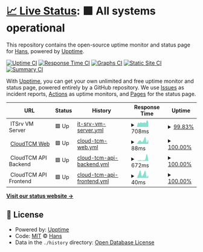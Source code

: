# [📈 Live Status](https://uptime.itsrv.tw): <!--live status--> **🟩 All systems operational**

This repository contains the open-source uptime monitor and status page for [Hans](https://hans00.me/), powered by [Upptime](https://github.com/upptime/upptime).

[![Uptime CI](https://github.com/hans00/itsrv-uptime/workflows/Uptime%20CI/badge.svg)](https://github.com/hans00/itsrv-uptime/actions?query=workflow%3A%22Uptime+CI%22)
[![Response Time CI](https://github.com/hans00/itsrv-uptime/workflows/Response%20Time%20CI/badge.svg)](https://github.com/hans00/itsrv-uptime/actions?query=workflow%3A%22Response+Time+CI%22)
[![Graphs CI](https://github.com/hans00/itsrv-uptime/workflows/Graphs%20CI/badge.svg)](https://github.com/hans00/itsrv-uptime/actions?query=workflow%3A%22Graphs+CI%22)
[![Static Site CI](https://github.com/hans00/itsrv-uptime/workflows/Static%20Site%20CI/badge.svg)](https://github.com/hans00/itsrv-uptime/actions?query=workflow%3A%22Static+Site+CI%22)
[![Summary CI](https://github.com/hans00/itsrv-uptime/workflows/Summary%20CI/badge.svg)](https://github.com/hans00/itsrv-uptime/actions?query=workflow%3A%22Summary+CI%22)

With [Upptime](https://upptime.js.org), you can get your own unlimited and free uptime monitor and status page, powered entirely by a GitHub repository. We use [Issues](https://github.com/hans00/itsrv-uptime/issues) as incident reports, [Actions](https://github.com/hans00/itsrv-uptime/actions) as uptime monitors, and [Pages](https://uptime.itsrv.tw) for the status page.

<!--start: status pages-->
<!-- This summary is generated by Upptime (https://github.com/upptime/upptime) -->
<!-- Do not edit this manually, your changes will be overwritten -->
<!-- prettier-ignore -->
| URL | Status | History | Response Time | Uptime |
| --- | ------ | ------- | ------------- | ------ |
| <img alt="" src="https://icons.duckduckgo.com/ip3/null.ico" height="13"> ITSrv VM Server | 🟩 Up | [it-srv-vm-server.yml](https://github.com/itsrv-tw/uptime/commits/HEAD/history/it-srv-vm-server.yml) | <details><summary><img alt="Response time graph" src="./graphs/it-srv-vm-server/response-time-week.png" height="20"> 708ms</summary><br><a href="https://uptime.itsrv.tw/history/it-srv-vm-server"><img alt="Response time 679" src="https://img.shields.io/endpoint?url=https%3A%2F%2Fraw.githubusercontent.com%2Fitsrv-tw%2Fuptime%2FHEAD%2Fapi%2Fit-srv-vm-server%2Fresponse-time.json"></a><br><a href="https://uptime.itsrv.tw/history/it-srv-vm-server"><img alt="24-hour response time 767" src="https://img.shields.io/endpoint?url=https%3A%2F%2Fraw.githubusercontent.com%2Fitsrv-tw%2Fuptime%2FHEAD%2Fapi%2Fit-srv-vm-server%2Fresponse-time-day.json"></a><br><a href="https://uptime.itsrv.tw/history/it-srv-vm-server"><img alt="7-day response time 708" src="https://img.shields.io/endpoint?url=https%3A%2F%2Fraw.githubusercontent.com%2Fitsrv-tw%2Fuptime%2FHEAD%2Fapi%2Fit-srv-vm-server%2Fresponse-time-week.json"></a><br><a href="https://uptime.itsrv.tw/history/it-srv-vm-server"><img alt="30-day response time 679" src="https://img.shields.io/endpoint?url=https%3A%2F%2Fraw.githubusercontent.com%2Fitsrv-tw%2Fuptime%2FHEAD%2Fapi%2Fit-srv-vm-server%2Fresponse-time-month.json"></a><br><a href="https://uptime.itsrv.tw/history/it-srv-vm-server"><img alt="1-year response time 679" src="https://img.shields.io/endpoint?url=https%3A%2F%2Fraw.githubusercontent.com%2Fitsrv-tw%2Fuptime%2FHEAD%2Fapi%2Fit-srv-vm-server%2Fresponse-time-year.json"></a></details> | <details><summary><a href="https://uptime.itsrv.tw/history/it-srv-vm-server">99.83%</a></summary><a href="https://uptime.itsrv.tw/history/it-srv-vm-server"><img alt="All-time uptime 99.92%" src="https://img.shields.io/endpoint?url=https%3A%2F%2Fraw.githubusercontent.com%2Fitsrv-tw%2Fuptime%2FHEAD%2Fapi%2Fit-srv-vm-server%2Fuptime.json"></a><br><a href="https://uptime.itsrv.tw/history/it-srv-vm-server"><img alt="24-hour uptime 98.81%" src="https://img.shields.io/endpoint?url=https%3A%2F%2Fraw.githubusercontent.com%2Fitsrv-tw%2Fuptime%2FHEAD%2Fapi%2Fit-srv-vm-server%2Fuptime-day.json"></a><br><a href="https://uptime.itsrv.tw/history/it-srv-vm-server"><img alt="7-day uptime 99.83%" src="https://img.shields.io/endpoint?url=https%3A%2F%2Fraw.githubusercontent.com%2Fitsrv-tw%2Fuptime%2FHEAD%2Fapi%2Fit-srv-vm-server%2Fuptime-week.json"></a><br><a href="https://uptime.itsrv.tw/history/it-srv-vm-server"><img alt="30-day uptime 99.92%" src="https://img.shields.io/endpoint?url=https%3A%2F%2Fraw.githubusercontent.com%2Fitsrv-tw%2Fuptime%2FHEAD%2Fapi%2Fit-srv-vm-server%2Fuptime-month.json"></a><br><a href="https://uptime.itsrv.tw/history/it-srv-vm-server"><img alt="1-year uptime 99.92%" src="https://img.shields.io/endpoint?url=https%3A%2F%2Fraw.githubusercontent.com%2Fitsrv-tw%2Fuptime%2FHEAD%2Fapi%2Fit-srv-vm-server%2Fuptime-year.json"></a></details>
| <img alt="" src="https://icons.duckduckgo.com/ip3/cloudtcm.com.ico" height="13"> [CloudTCM Web](https://cloudtcm.com) | 🟩 Up | [cloud-tcm-web.yml](https://github.com/itsrv-tw/uptime/commits/HEAD/history/cloud-tcm-web.yml) | <details><summary><img alt="Response time graph" src="./graphs/cloud-tcm-web/response-time-week.png" height="20"> 88ms</summary><br><a href="https://uptime.itsrv.tw/history/cloud-tcm-web"><img alt="Response time 90" src="https://img.shields.io/endpoint?url=https%3A%2F%2Fraw.githubusercontent.com%2Fitsrv-tw%2Fuptime%2FHEAD%2Fapi%2Fcloud-tcm-web%2Fresponse-time.json"></a><br><a href="https://uptime.itsrv.tw/history/cloud-tcm-web"><img alt="24-hour response time 108" src="https://img.shields.io/endpoint?url=https%3A%2F%2Fraw.githubusercontent.com%2Fitsrv-tw%2Fuptime%2FHEAD%2Fapi%2Fcloud-tcm-web%2Fresponse-time-day.json"></a><br><a href="https://uptime.itsrv.tw/history/cloud-tcm-web"><img alt="7-day response time 88" src="https://img.shields.io/endpoint?url=https%3A%2F%2Fraw.githubusercontent.com%2Fitsrv-tw%2Fuptime%2FHEAD%2Fapi%2Fcloud-tcm-web%2Fresponse-time-week.json"></a><br><a href="https://uptime.itsrv.tw/history/cloud-tcm-web"><img alt="30-day response time 90" src="https://img.shields.io/endpoint?url=https%3A%2F%2Fraw.githubusercontent.com%2Fitsrv-tw%2Fuptime%2FHEAD%2Fapi%2Fcloud-tcm-web%2Fresponse-time-month.json"></a><br><a href="https://uptime.itsrv.tw/history/cloud-tcm-web"><img alt="1-year response time 90" src="https://img.shields.io/endpoint?url=https%3A%2F%2Fraw.githubusercontent.com%2Fitsrv-tw%2Fuptime%2FHEAD%2Fapi%2Fcloud-tcm-web%2Fresponse-time-year.json"></a></details> | <details><summary><a href="https://uptime.itsrv.tw/history/cloud-tcm-web">100.00%</a></summary><a href="https://uptime.itsrv.tw/history/cloud-tcm-web"><img alt="All-time uptime 100.00%" src="https://img.shields.io/endpoint?url=https%3A%2F%2Fraw.githubusercontent.com%2Fitsrv-tw%2Fuptime%2FHEAD%2Fapi%2Fcloud-tcm-web%2Fuptime.json"></a><br><a href="https://uptime.itsrv.tw/history/cloud-tcm-web"><img alt="24-hour uptime 100.00%" src="https://img.shields.io/endpoint?url=https%3A%2F%2Fraw.githubusercontent.com%2Fitsrv-tw%2Fuptime%2FHEAD%2Fapi%2Fcloud-tcm-web%2Fuptime-day.json"></a><br><a href="https://uptime.itsrv.tw/history/cloud-tcm-web"><img alt="7-day uptime 100.00%" src="https://img.shields.io/endpoint?url=https%3A%2F%2Fraw.githubusercontent.com%2Fitsrv-tw%2Fuptime%2FHEAD%2Fapi%2Fcloud-tcm-web%2Fuptime-week.json"></a><br><a href="https://uptime.itsrv.tw/history/cloud-tcm-web"><img alt="30-day uptime 100.00%" src="https://img.shields.io/endpoint?url=https%3A%2F%2Fraw.githubusercontent.com%2Fitsrv-tw%2Fuptime%2FHEAD%2Fapi%2Fcloud-tcm-web%2Fuptime-month.json"></a><br><a href="https://uptime.itsrv.tw/history/cloud-tcm-web"><img alt="1-year uptime 100.00%" src="https://img.shields.io/endpoint?url=https%3A%2F%2Fraw.githubusercontent.com%2Fitsrv-tw%2Fuptime%2FHEAD%2Fapi%2Fcloud-tcm-web%2Fuptime-year.json"></a></details>
| <img alt="" src="https://icons.duckduckgo.com/ip3/null.ico" height="13"> CloudTCM API Backend | 🟩 Up | [cloud-tcm-api-backend.yml](https://github.com/itsrv-tw/uptime/commits/HEAD/history/cloud-tcm-api-backend.yml) | <details><summary><img alt="Response time graph" src="./graphs/cloud-tcm-api-backend/response-time-week.png" height="20"> 672ms</summary><br><a href="https://uptime.itsrv.tw/history/cloud-tcm-api-backend"><img alt="Response time 634" src="https://img.shields.io/endpoint?url=https%3A%2F%2Fraw.githubusercontent.com%2Fitsrv-tw%2Fuptime%2FHEAD%2Fapi%2Fcloud-tcm-api-backend%2Fresponse-time.json"></a><br><a href="https://uptime.itsrv.tw/history/cloud-tcm-api-backend"><img alt="24-hour response time 174" src="https://img.shields.io/endpoint?url=https%3A%2F%2Fraw.githubusercontent.com%2Fitsrv-tw%2Fuptime%2FHEAD%2Fapi%2Fcloud-tcm-api-backend%2Fresponse-time-day.json"></a><br><a href="https://uptime.itsrv.tw/history/cloud-tcm-api-backend"><img alt="7-day response time 672" src="https://img.shields.io/endpoint?url=https%3A%2F%2Fraw.githubusercontent.com%2Fitsrv-tw%2Fuptime%2FHEAD%2Fapi%2Fcloud-tcm-api-backend%2Fresponse-time-week.json"></a><br><a href="https://uptime.itsrv.tw/history/cloud-tcm-api-backend"><img alt="30-day response time 634" src="https://img.shields.io/endpoint?url=https%3A%2F%2Fraw.githubusercontent.com%2Fitsrv-tw%2Fuptime%2FHEAD%2Fapi%2Fcloud-tcm-api-backend%2Fresponse-time-month.json"></a><br><a href="https://uptime.itsrv.tw/history/cloud-tcm-api-backend"><img alt="1-year response time 634" src="https://img.shields.io/endpoint?url=https%3A%2F%2Fraw.githubusercontent.com%2Fitsrv-tw%2Fuptime%2FHEAD%2Fapi%2Fcloud-tcm-api-backend%2Fresponse-time-year.json"></a></details> | <details><summary><a href="https://uptime.itsrv.tw/history/cloud-tcm-api-backend">100.00%</a></summary><a href="https://uptime.itsrv.tw/history/cloud-tcm-api-backend"><img alt="All-time uptime 100.00%" src="https://img.shields.io/endpoint?url=https%3A%2F%2Fraw.githubusercontent.com%2Fitsrv-tw%2Fuptime%2FHEAD%2Fapi%2Fcloud-tcm-api-backend%2Fuptime.json"></a><br><a href="https://uptime.itsrv.tw/history/cloud-tcm-api-backend"><img alt="24-hour uptime 100.00%" src="https://img.shields.io/endpoint?url=https%3A%2F%2Fraw.githubusercontent.com%2Fitsrv-tw%2Fuptime%2FHEAD%2Fapi%2Fcloud-tcm-api-backend%2Fuptime-day.json"></a><br><a href="https://uptime.itsrv.tw/history/cloud-tcm-api-backend"><img alt="7-day uptime 100.00%" src="https://img.shields.io/endpoint?url=https%3A%2F%2Fraw.githubusercontent.com%2Fitsrv-tw%2Fuptime%2FHEAD%2Fapi%2Fcloud-tcm-api-backend%2Fuptime-week.json"></a><br><a href="https://uptime.itsrv.tw/history/cloud-tcm-api-backend"><img alt="30-day uptime 100.00%" src="https://img.shields.io/endpoint?url=https%3A%2F%2Fraw.githubusercontent.com%2Fitsrv-tw%2Fuptime%2FHEAD%2Fapi%2Fcloud-tcm-api-backend%2Fuptime-month.json"></a><br><a href="https://uptime.itsrv.tw/history/cloud-tcm-api-backend"><img alt="1-year uptime 100.00%" src="https://img.shields.io/endpoint?url=https%3A%2F%2Fraw.githubusercontent.com%2Fitsrv-tw%2Fuptime%2FHEAD%2Fapi%2Fcloud-tcm-api-backend%2Fuptime-year.json"></a></details>
| <img alt="" src="https://icons.duckduckgo.com/ip3/null.ico" height="13"> CloudTCM API Frontend | 🟩 Up | [cloud-tcm-api-frontend.yml](https://github.com/itsrv-tw/uptime/commits/HEAD/history/cloud-tcm-api-frontend.yml) | <details><summary><img alt="Response time graph" src="./graphs/cloud-tcm-api-frontend/response-time-week.png" height="20"> 40ms</summary><br><a href="https://uptime.itsrv.tw/history/cloud-tcm-api-frontend"><img alt="Response time 46" src="https://img.shields.io/endpoint?url=https%3A%2F%2Fraw.githubusercontent.com%2Fitsrv-tw%2Fuptime%2FHEAD%2Fapi%2Fcloud-tcm-api-frontend%2Fresponse-time.json"></a><br><a href="https://uptime.itsrv.tw/history/cloud-tcm-api-frontend"><img alt="24-hour response time 25" src="https://img.shields.io/endpoint?url=https%3A%2F%2Fraw.githubusercontent.com%2Fitsrv-tw%2Fuptime%2FHEAD%2Fapi%2Fcloud-tcm-api-frontend%2Fresponse-time-day.json"></a><br><a href="https://uptime.itsrv.tw/history/cloud-tcm-api-frontend"><img alt="7-day response time 40" src="https://img.shields.io/endpoint?url=https%3A%2F%2Fraw.githubusercontent.com%2Fitsrv-tw%2Fuptime%2FHEAD%2Fapi%2Fcloud-tcm-api-frontend%2Fresponse-time-week.json"></a><br><a href="https://uptime.itsrv.tw/history/cloud-tcm-api-frontend"><img alt="30-day response time 46" src="https://img.shields.io/endpoint?url=https%3A%2F%2Fraw.githubusercontent.com%2Fitsrv-tw%2Fuptime%2FHEAD%2Fapi%2Fcloud-tcm-api-frontend%2Fresponse-time-month.json"></a><br><a href="https://uptime.itsrv.tw/history/cloud-tcm-api-frontend"><img alt="1-year response time 46" src="https://img.shields.io/endpoint?url=https%3A%2F%2Fraw.githubusercontent.com%2Fitsrv-tw%2Fuptime%2FHEAD%2Fapi%2Fcloud-tcm-api-frontend%2Fresponse-time-year.json"></a></details> | <details><summary><a href="https://uptime.itsrv.tw/history/cloud-tcm-api-frontend">100.00%</a></summary><a href="https://uptime.itsrv.tw/history/cloud-tcm-api-frontend"><img alt="All-time uptime 100.00%" src="https://img.shields.io/endpoint?url=https%3A%2F%2Fraw.githubusercontent.com%2Fitsrv-tw%2Fuptime%2FHEAD%2Fapi%2Fcloud-tcm-api-frontend%2Fuptime.json"></a><br><a href="https://uptime.itsrv.tw/history/cloud-tcm-api-frontend"><img alt="24-hour uptime 100.00%" src="https://img.shields.io/endpoint?url=https%3A%2F%2Fraw.githubusercontent.com%2Fitsrv-tw%2Fuptime%2FHEAD%2Fapi%2Fcloud-tcm-api-frontend%2Fuptime-day.json"></a><br><a href="https://uptime.itsrv.tw/history/cloud-tcm-api-frontend"><img alt="7-day uptime 100.00%" src="https://img.shields.io/endpoint?url=https%3A%2F%2Fraw.githubusercontent.com%2Fitsrv-tw%2Fuptime%2FHEAD%2Fapi%2Fcloud-tcm-api-frontend%2Fuptime-week.json"></a><br><a href="https://uptime.itsrv.tw/history/cloud-tcm-api-frontend"><img alt="30-day uptime 100.00%" src="https://img.shields.io/endpoint?url=https%3A%2F%2Fraw.githubusercontent.com%2Fitsrv-tw%2Fuptime%2FHEAD%2Fapi%2Fcloud-tcm-api-frontend%2Fuptime-month.json"></a><br><a href="https://uptime.itsrv.tw/history/cloud-tcm-api-frontend"><img alt="1-year uptime 100.00%" src="https://img.shields.io/endpoint?url=https%3A%2F%2Fraw.githubusercontent.com%2Fitsrv-tw%2Fuptime%2FHEAD%2Fapi%2Fcloud-tcm-api-frontend%2Fuptime-year.json"></a></details>

<!--end: status pages-->

[**Visit our status website →**](https://uptime.itsrv.tw)

## 📄 License

- Powered by: [Upptime](https://github.com/upptime/upptime)
- Code: [MIT](./LICENSE) © [Hans](https://hans00.me/)
- Data in the `./history` directory: [Open Database License](https://opendatacommons.org/licenses/odbl/1-0/)
